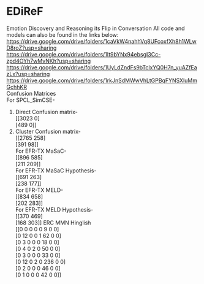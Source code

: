 # EDiReF
Emotion Discovery and Reasoning its Flip in Conversation
All code and models can also be found in the links below:
https://drive.google.com/drive/folders/1caVkW4nahhVq8UFcoxfXh8h1WLwD8roZ?usp=sharing
https://drive.google.com/drive/folders/1It9bYNx94ebsgI3Cc-zpd4OYh7wMvNKh?usp=sharing
https://drive.google.com/drive/folders/1UyLdZndFs9bTclxYQ0H7n_yuAZfEazLx?usp=sharing
https://drive.google.com/drive/folders/1rkJnSdMWwVhLtGPBqFYNSXluMmGchhKR  
Confusion Matrices  
For SPCL_SimCSE-  
1. Direct Confusion matrix-  
   [[3023 0]  
   [489 0]]
2. Cluster Confusion matrix-  
   [[2765 258]  
   [391 98]]  
For EFR-TX MaSaC-  
[[896 585]  
[211 209]]  
For EFR-TX MaSaC Hypothesis-  
[[691 263]  
[238 177]]  
For EFR-TX MELD-  
[[834 658]  
[202 283]]  
For EFR-TX MELD Hypothesis-  
[[370 469]  
[168 303]]
ERC MMN Hinglish  
[[0 0 0 0 0 9 0 0]  
[0 12 0 0 1 62 0 0]  
[0 3 0 0 0 18 0 0]  
[0 4 0 2 0 50 0 0]  
[0 3 0 0 0 33 0 0]  
[0 12 0 2 0 236 0 0]  
[0 2 0 0 0 46 0 0]  
[0 1 0 0 0 42 0 0]]
  







